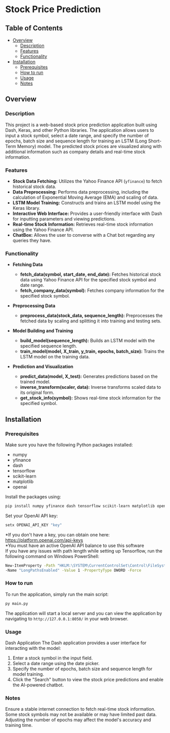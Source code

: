 # Stock Price Prediction

## Table of Contents
- [Overview](#Overview)
    - [Description](#Description)
    - [Features](#Features)
    - [Functionality](#Functionality)
- [Installation](#Installation)
    - [Prerequisites](#Prerequisites)
    - [How to run](#How-to-run)
    - [Usage](#Usage)
    - [Notes](#Notes)

## Overview

### Description
This project is a web-based stock price prediction application built using Dash, Keras, and other Python libraries. The application allows users to input a stock symbol, select a date range, and specify the number of epochs, batch size and sequence length for training an LSTM (Long Short-Term Memory) model. The predicted stock prices are visualized along with additional information such as company details and real-time stock information.

### Features
- **Stock Data Fetching:** Utilizes the Yahoo Finance API (`yfinance`) to fetch historical stock data.
- **Data Preprocessing:** Performs data preprocessing, including the calculation of Exponential Moving Average (EMA) and scaling of data.
- **LSTM Model Training:** Constructs and trains an LSTM model using the Keras library.
- **Interactive Web Interface:** Provides a user-friendly interface with Dash for inputting parameters and viewing predictions.
- **Real-time Stock Information:** Retrieves real-time stock information using the Yahoo Finance API.
- **ChatBox:** Allows the user to converse with a Chat bot regarding any queries they have.

### Functionality
- **Fetching Data**
    - **fetch_data(symbol, start_date, end_date):** Fetches historical stock data using Yahoo Finance API for the specified stock symbol and date range.
    - **fetch_company_data(symbol):** Fetches company information for the specified stock symbol.

- **Preprocessing Data**
    - **preprocess_data(stock_data, sequence_length):** Preprocesses the fetched data by scaling and splitting it into training and testing sets.

- **Model Building and Training**
    - **build_model(sequence_length):** Builds an LSTM model with the specified sequence length.
    - **train_model(model, X_train, y_train, epochs, batch_size):** Trains the LSTM model on the training data.

- **Prediction and Visualization**
    - **predict_data(model, X_test):** Generates predictions based on the trained model.
    - **inverse_transform(scaler, data):** Inverse transforms scaled data to its original form.
    - **get_stock_info(symbol):** Shows real-time stock information for the specified symbol.

## Installation

### Prerequisites
Make sure you have the following Python packages installed:
- numpy
- yfinance
- dash
- tensorflow
- scikit-learn
- matplotlib
- openai

Install the packages using:
```bash
pip install numpy yfinance dash tensorflow scikit-learn matplotlib openai
```
Set your OpenAI API key:
```bash
setx OPENAI_API_KEY "key"
```
*If you don't have a key, you can obtain one here: https://platform.openai.com/api-keys <br>
*You must have an active OpenAI API balance to use this software <br>
If you have any issues with path length while setting up Tensorflow,
run the following command on Windows PowerShell:
```bash
New-ItemProperty -Path "HKLM:\SYSTEM\CurrentControlSet\Control\FileSystem" `
-Name "LongPathsEnabled" -Value 1 -PropertyType DWORD -Force
```

### How to run
To run the application, simply run the main script:
```python
py main.py
```
The application will start a local server and you can view the application by navigating to ```http://127.0.0.1:8050/``` in your web browser.

### Usage
Dash Application
The Dash application provides a user interface for interacting with the model:
1. Enter a stock symbol in the input field.
2. Select a date range using the date picker.
3. Specify the number of epochs, batch size and sequence length for model training.
4. Click the "Search" button to view the stock price predictions and enable the AI-powered chatbot.

### Notes
Ensure a stable internet connection to fetch real-time stock information.<br>
Some stock symbols may not be available or may have limited past data.<br>
Adjusting the number of epochs may affect the model's accuracy and training time.
